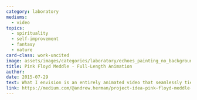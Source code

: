 ```yaml
---
category: laboratory
mediums:
  - video
topics:
  - spirituality
  - self-improvement
  - fantasy
  - nature
card-class: work-uncited
image: assets/images/categories/laboratory/echoes_painting_no_background_cropped.png
title: Pink Floyd Meddle - Full-Length Animation
author:
date: 2015-07-29
text: What I envision is an entirely animated video that seamlessly ties in every track to tell a story of heartbreak, perseverance, love, and growth. Included is concept art I drew and a description of the story for each song (along with links to the song tracks).
link: https://medium.com/@andrew.herman/project-idea-pink-floyd-meddle-full-length-animation-70514622708
---
```

